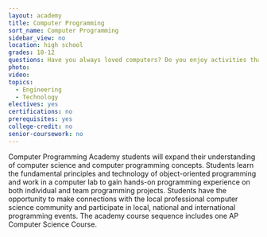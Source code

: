 ```yaml
---
layout: academy
title: Computer Programming
sort_name: Computer Programming
sidebar_view: no
location: high school
grades: 10-12
questions: Have you always loved computers? Do you enjoy activities that require a lot of thinking and planning?
photo:
video:
topics:
  - Engineering
  - Technology
electives: yes
certifications: no
prerequisites: yes
college-credit: no
senior-coursework: no
---
```


Computer Programming Academy students will expand their understanding of computer science and computer programming concepts. Students learn the fundamental principles and technology of object-oriented programming and work in a computer lab to gain hands-on programming experience on both individual and team programming projects. Students have the opportunity to make connections with the local professional computer science community and participate in local, national and international programming events. The academy course sequence includes one AP Computer Science Course.
